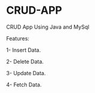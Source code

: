# CRUD-APP
CRUD App Using Java and MySql

Features:

1- Insert Data.

2- Delete Data.

3- Update Data.

4- Fetch Data.
